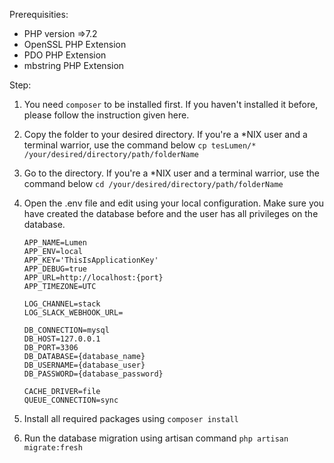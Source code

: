 Prerequisities:
- PHP version =>7.2
- OpenSSL PHP Extension
- PDO PHP Extension
- mbstring PHP Extension

Step:
1. You need `composer` to be installed first.
    If you haven't installed it before, please follow the instruction given here.

2. Copy the folder to your desired directory.
    If you're a *NIX user and a terminal warrior, use the command below
    `cp tesLumen/* /your/desired/directory/path/folderName`

3. Go to the directory.
    If you're a *NIX user and a terminal warrior, use the command below
    `cd /your/desired/directory/path/folderName`

4. Open the .env file and edit using your local configuration. Make sure you
   have created the database before and the user has all privileges on the
   database.

    ```
    APP_NAME=Lumen
    APP_ENV=local
    APP_KEY='ThisIsApplicationKey'
    APP_DEBUG=true
    APP_URL=http://localhost:{port}
    APP_TIMEZONE=UTC
    
    LOG_CHANNEL=stack
    LOG_SLACK_WEBHOOK_URL=
    
    DB_CONNECTION=mysql
    DB_HOST=127.0.0.1
    DB_PORT=3306
    DB_DATABASE={database_name}
    DB_USERNAME={database_user}
    DB_PASSWORD={database_password}
    
    CACHE_DRIVER=file
    QUEUE_CONNECTION=sync
    ```

5. Install all required packages using `composer install`

6. Run the database migration using artisan command
    `php artisan migrate:fresh`


